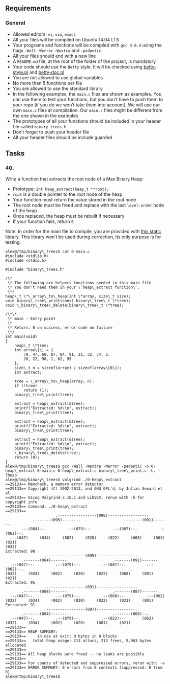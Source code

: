 ## Requirements

### General

*   Allowed editors: `vi`, `vim`, `emacs`
*   All your files will be compiled on Ubuntu 14.04 LTS
*   Your programs and functions will be compiled with `gcc 4.8.4` using the flags `-Wall` `-Werror` `-Wextra` and `-pedantic`
*   All your files should end with a new line
*   A `README.md` file, at the root of the folder of the project, is mandatory
*   Your code should use the `Betty` style. It will be checked using [betty-style.pl](https://github.com/hs-hq/Betty/blob/master/betty-style.pl "betty-style.pl") and [betty-doc.pl](https://github.com/hs-hq/Betty/blob/master/betty-doc.pl "betty-doc.pl")
*   You are not allowed to use global variables
*   No more than 5 functions per file
*   You are allowed to use the standard library
*   In the following examples, the `main.c` files are shown as examples. You can use them to test your functions, but you don’t have to push them to your repo (if you do we won’t take them into account). We will use our own `main.c` files at compilation. Our `main.c` files might be different from the one shown in the examples
*   The prototypes of all your functions should be included in your header file called `binary_trees.h`
*   Don’t forget to push your header file
*   All your header files should be include guarded

## Tasks

### 40.

Write a function that extracts the root node of a Max Binary Heap:

*   Prototype: `int heap_extract(heap_t **root);`
*   `root` is a double pointer to the root node of the heap
*   Your function must return the value stored in the root node
*   The root node must be freed and replace with the last `level-order` node of the heap
*   Once replaced, the heap must be rebuilt if necessary
*   If your function fails, return `0`

Note: In order for the main file to compile, you are provided with [this static library](https://s3.eu-west-3.amazonaws.com/hbtn.intranet.project.files/holbertonschool-low_level_programming/466/libheap.a "this static library"). This library won’t be used during correction, its only purpose is for testing.
```
alex@/tmp/binary\_trees$ cat 0-main.c
#include <stdlib.h>
#include <stdio.h>

#include "binary\_trees.h"

/\*
 \* The following are helpers functions needed in this main file
 \* You don't need them in your \`heap\_extract function\`.
 \*/
heap\_t \*\_array\_to\_heap(int \*array, size\_t size);
void binary\_tree\_print(const binary\_tree\_t \*tree);
void \_binary\_tree\_delete(binary\_tree\_t \*tree);

/\*\*
 \* main - Entry point
 \*
 \* Return: 0 on success, error code on failure
 \*/
int main(void)
{
    heap\_t \*tree;
    int array\[\] = {
        79, 47, 68, 87, 84, 91, 21, 32, 34, 2,
        20, 22, 98, 1, 62, 95
    };
    size\_t n = sizeof(array) / sizeof(array\[0\]);
    int extract;

    tree = \_array\_to\_heap(array, n);
    if (!tree)
        return (1);
    binary\_tree\_print(tree);

    extract = heap\_extract(&tree);
    printf("Extracted: %d\\n", extract);
    binary\_tree\_print(tree);

    extract = heap\_extract(&tree);
    printf("Extracted: %d\\n", extract);
    binary\_tree\_print(tree);

    extract = heap\_extract(&tree);
    printf("Extracted: %d\\n", extract);
    binary\_tree\_print(tree);
    \_binary\_tree\_delete(tree);
    return (0);
}
alex@/tmp/binary\_trees$ gcc -Wall -Wextra -Werror -pedantic -o 0-heap\_extract 0-main.c 0-heap\_extract.c binary\_tree\_print.c -L. -lheap
alex@/tmp/binary\_trees$ valgrind ./0-heap\_extract
==29133== Memcheck, a memory error detector
==29133== Copyright (C) 2002-2013, and GNU GPL'd, by Julian Seward et al.
==29133== Using Valgrind-3.10.1 and LibVEX; rerun with -h for copyright info
==29133== Command: ./0-heap\_extract
==29133==
                      .-----------------(098)-----------------.
            .-------(095)-------.                   .-------(091)-------.
       .--(084)--.         .--(079)--.         .--(087)--.         .--(062)--.
  .--(047)     (034)     (002)     (020)     (022)     (068)     (001)     (021)
(032)
Extracted: 98
                 .-----------------(095)-----------------.
       .-------(084)-------.                   .-------(091)-------.
  .--(047)--.         .--(079)--.         .--(087)--.         .--(062)--.
(032)     (034)     (002)     (020)     (022)     (068)     (001)     (021)
Extracted: 95
                 .-----------------(091)-----------------.
       .-------(084)-------.                   .-------(087)-------.
  .--(047)--.         .--(079)--.         .--(068)--.         .--(062)
(032)     (034)     (002)     (020)     (022)     (021)     (001)
Extracted: 91
                 .-----------------(087)-----------------.
       .-------(084)-------.                   .-------(068)--.
  .--(047)--.         .--(079)--.         .--(022)--.       (062)
(032)     (034)     (002)     (020)     (001)     (021)
==29133==
==29133== HEAP SUMMARY:
==29133==     in use at exit: 0 bytes in 0 blocks
==29133==   total heap usage: 213 allocs, 213 frees, 9,063 bytes allocated
==29133==
==29133== All heap blocks were freed -- no leaks are possible
==29133==
==29133== For counts of detected and suppressed errors, rerun with: -v
==29133== ERROR SUMMARY: 0 errors from 0 contexts (suppressed: 0 from 0)
alex@/tmp/binary\_trees$
```